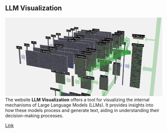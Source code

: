 

## LLM Visualization

![llm_visualizer_2.png](../images/llm_visualizer_2.png)
The website **LLM Visualization** offers a tool for visualizing the internal mechanisms of Large Language Models (LLMs). 
It provides insights into how these models process and generate text, aiding in understanding their decision-making processes.

[Link](https://bbycroft.net/llm)
